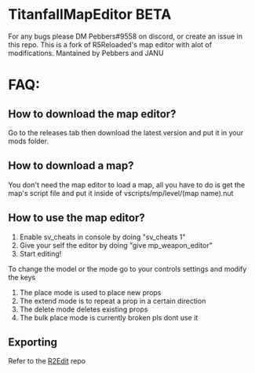 # TitanfallMapEditor BETA

For any bugs please DM Pebbers#9558 on discord, or create an issue in this repo.
This is a fork of R5Reloaded's map editor with alot of modifications.
Mantained by Pebbers and JANU

# FAQ:
## How to download the map editor?
Go to the releases tab then download the latest version and put it in your mods folder.

## How to download a map?
You don't need the map editor to load a map, all you have to do is get the map's script file and put it inside of vscripts/mp/level/(map name).nut

## How to use the map editor?
1. Enable sv_cheats in console by doing "sv_cheats 1"
2. Give your self the editor by doing "give mp_weapon_editor"
3. Start editing!

To change the model or the mode go to your controls settings and modify the keys
1. The place mode is used to place new props
2. The extend mode is to repeat a prop in a certain direction
3. The delete mode deletes existing props
4. The bulk place mode is currently broken pls dont use it

## Exporting
Refer to the [R2Edit](https://github.com/Vysteria/R2Edit) repo
